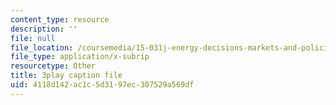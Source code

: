 ```yaml
---
content_type: resource
description: ''
file: null
file_location: /coursemedia/15-031j-energy-decisions-markets-and-policies-spring-2012/4118d142ac1c5d3197ec307529a569df_WpcbBk5ckas.vtt
file_type: application/x-subrip
resourcetype: Other
title: 3play caption file
uid: 4118d142-ac1c-5d31-97ec-307529a569df
---
```

